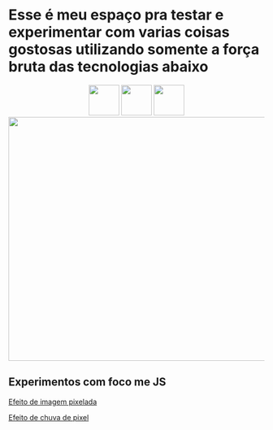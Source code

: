 # Esse é meu espaço pra testar e experimentar com varias coisas gostosas utilizando somente a força bruta das tecnologias abaixo 

<center><img src="https://cdn-icons-png.flaticon.com/512/5968/5968292.png" width="60" height="60"/> <img src="https://cdn-icons-png.flaticon.com/512/5968/5968267.png" width="60" height="60"/> <img src="https://cdn-icons-png.flaticon.com/512/5968/5968242.png" width="60" height="60"/> </center>

<img src="https://media.tenor.com/PlXROjIs2BcAAAAM/javascript-undefined-is-not-a-function.gif" width="640" height="480"/>

## Experimentos com foco me JS
[Efeito de imagem pixelada](https://github.com/KelitonVougan/Estudos-JavaScript-CSS-HTML/tree/master/JavaScript/Canvas%20Pixels%20and%20Physics)

[Efeito de chuva de pixel](https://github.com/KelitonVougan/Estudos-JavaScript-CSS-HTML/tree/master/JavaScript/Pixel%20Rain%20Effect)